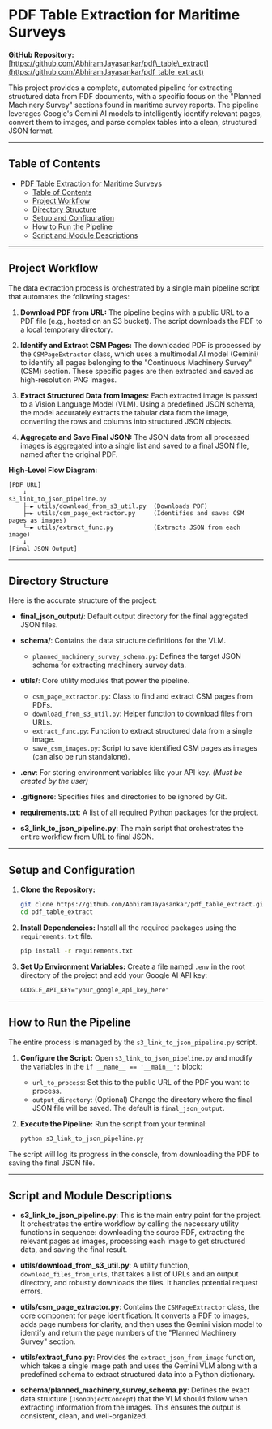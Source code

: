 # PDF Table Extraction for Maritime Surveys

**GitHub Repository:** [https://github.com/AbhiramJayasankar/pdf\_table\_extract](https://github.com/AbhiramJayasankar/pdf_table_extract)

This project provides a complete, automated pipeline for extracting structured data from PDF documents, with a specific focus on the "Planned Machinery Survey" sections found in maritime survey reports. The pipeline leverages Google's Gemini AI models to intelligently identify relevant pages, convert them to images, and parse complex tables into a clean, structured JSON format.

---

## Table of Contents

- [PDF Table Extraction for Maritime Surveys](#pdf-table-extraction-for-maritime-surveys)
  - [Table of Contents](#table-of-contents)
  - [Project Workflow](#project-workflow)
  - [Directory Structure](#directory-structure)
  - [Setup and Configuration](#setup-and-configuration)
  - [How to Run the Pipeline](#how-to-run-the-pipeline)
  - [Script and Module Descriptions](#script-and-module-descriptions)

---

## Project Workflow

The data extraction process is orchestrated by a single main pipeline script that automates the following stages:

1. **Download PDF from URL:** The pipeline begins with a public URL to a PDF file (e.g., hosted on an S3 bucket). The script downloads the PDF to a local temporary directory.

2. **Identify and Extract CSM Pages:** The downloaded PDF is processed by the `CSMPageExtractor` class, which uses a multimodal AI model (Gemini) to identify all pages belonging to the "Continuous Machinery Survey" (CSM) section. These specific pages are then extracted and saved as high-resolution PNG images.

3. **Extract Structured Data from Images:** Each extracted image is passed to a Vision Language Model (VLM). Using a predefined JSON schema, the model accurately extracts the tabular data from the image, converting the rows and columns into structured JSON objects.

4. **Aggregate and Save Final JSON:** The JSON data from all processed images is aggregated into a single list and saved to a final JSON file, named after the original PDF.

**High-Level Flow Diagram:**

```
[PDF URL]
    ↓
s3_link_to_json_pipeline.py
    ├─► utils/download_from_s3_util.py  (Downloads PDF)
    ├─► utils/csm_page_extractor.py     (Identifies and saves CSM pages as images)
    └─► utils/extract_func.py           (Extracts JSON from each image)
    ↓
[Final JSON Output]
```

---

## Directory Structure

Here is the accurate structure of the project:

* **final\_json\_output/**: Default output directory for the final aggregated JSON files.
* **schema/**: Contains the data structure definitions for the VLM.

  * `planned_machinery_survey_schema.py`: Defines the target JSON schema for extracting machinery survey data.
* **utils/**: Core utility modules that power the pipeline.

  * `csm_page_extractor.py`: Class to find and extract CSM pages from PDFs.
  * `download_from_s3_util.py`: Helper function to download files from URLs.
  * `extract_func.py`: Function to extract structured data from a single image.
  * `save_csm_images.py`: Script to save identified CSM pages as images (can also be run standalone).
* **.env**: For storing environment variables like your API key. *(Must be created by the user)*
* **.gitignore**: Specifies files and directories to be ignored by Git.
* **requirements.txt**: A list of all required Python packages for the project.
* **s3\_link\_to\_json\_pipeline.py**: The main script that orchestrates the entire workflow from URL to final JSON.

---

## Setup and Configuration

1. **Clone the Repository:**

   ```sh
   git clone https://github.com/AbhiramJayasankar/pdf_table_extract.git
   cd pdf_table_extract
   ```

2. **Install Dependencies:**
   Install all the required packages using the `requirements.txt` file.

   ```sh
   pip install -r requirements.txt
   ```

3. **Set Up Environment Variables:**
   Create a file named `.env` in the root directory of the project and add your Google AI API key:

   ```
   GOOGLE_API_KEY="your_google_api_key_here"
   ```

---

## How to Run the Pipeline

The entire process is managed by the `s3_link_to_json_pipeline.py` script.

1. **Configure the Script:**
   Open `s3_link_to_json_pipeline.py` and modify the variables in the `if __name__ == '__main__':` block:

   * `url_to_process`: Set this to the public URL of the PDF you want to process.
   * `output_directory`: (Optional) Change the directory where the final JSON file will be saved. The default is `final_json_output`.

2. **Execute the Pipeline:**
   Run the script from your terminal:

   ```sh
   python s3_link_to_json_pipeline.py
   ```

The script will log its progress in the console, from downloading the PDF to saving the final JSON file.

---

## Script and Module Descriptions

* **s3\_link\_to\_json\_pipeline.py**: This is the main entry point for the project. It orchestrates the entire workflow by calling the necessary utility functions in sequence: downloading the source PDF, extracting the relevant pages as images, processing each image to get structured data, and saving the final result.

* **utils/download\_from\_s3\_util.py**: A utility function, `download_files_from_urls`, that takes a list of URLs and an output directory, and robustly downloads the files. It handles potential request errors.

* **utils/csm\_page\_extractor.py**: Contains the `CSMPageExtractor` class, the core component for page identification. It converts a PDF to images, adds page numbers for clarity, and then uses the Gemini vision model to identify and return the page numbers of the "Planned Machinery Survey" section.

* **utils/extract\_func.py**: Provides the `extract_json_from_image` function, which takes a single image path and uses the Gemini VLM along with a predefined schema to extract structured data into a Python dictionary.

* **schema/planned\_machinery\_survey\_schema.py**: Defines the exact data structure (`JsonObjectConcept`) that the VLM should follow when extracting information from the images. This ensures the output is consistent, clean, and well-organized.



